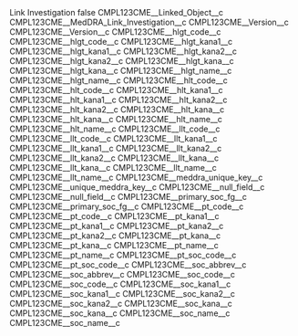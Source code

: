 <?xml version="1.0" encoding="UTF-8"?>
<CustomMetadata xmlns="http://soap.sforce.com/2006/04/metadata" xmlns:xsi="http://www.w3.org/2001/XMLSchema-instance" xmlns:xsd="http://www.w3.org/2001/XMLSchema">
    <label>Link Investigation</label>
    <protected>false</protected>
    <values>
        <field>CMPL123CME__Linked_Object__c</field>
        <value xsi:type="xsd:string">CMPL123CME__MedDRA_Link_Investigation__c</value>
    </values>
    <values>
        <field>CMPL123CME__Version__c</field>
        <value xsi:type="xsd:string">CMPL123CME__Version__c</value>
    </values>
    <values>
        <field>CMPL123CME__hlgt_code__c</field>
        <value xsi:type="xsd:string">CMPL123CME__hlgt_code__c</value>
    </values>
    <values>
        <field>CMPL123CME__hlgt_kana1__c</field>
        <value xsi:type="xsd:string">CMPL123CME__hlgt_kana1__c</value>
    </values>
    <values>
        <field>CMPL123CME__hlgt_kana2__c</field>
        <value xsi:type="xsd:string">CMPL123CME__hlgt_kana2__c</value>
    </values>
    <values>
        <field>CMPL123CME__hlgt_kana__c</field>
        <value xsi:type="xsd:string">CMPL123CME__hlgt_kana__c</value>
    </values>
    <values>
        <field>CMPL123CME__hlgt_name__c</field>
        <value xsi:type="xsd:string">CMPL123CME__hlgt_name__c</value>
    </values>
    <values>
        <field>CMPL123CME__hlt_code__c</field>
        <value xsi:type="xsd:string">CMPL123CME__hlt_code__c</value>
    </values>
    <values>
        <field>CMPL123CME__hlt_kana1__c</field>
        <value xsi:type="xsd:string">CMPL123CME__hlt_kana1__c</value>
    </values>
    <values>
        <field>CMPL123CME__hlt_kana2__c</field>
        <value xsi:type="xsd:string">CMPL123CME__hlt_kana2__c</value>
    </values>
    <values>
        <field>CMPL123CME__hlt_kana__c</field>
        <value xsi:type="xsd:string">CMPL123CME__hlt_kana__c</value>
    </values>
    <values>
        <field>CMPL123CME__hlt_name__c</field>
        <value xsi:type="xsd:string">CMPL123CME__hlt_name__c</value>
    </values>
    <values>
        <field>CMPL123CME__llt_code__c</field>
        <value xsi:type="xsd:string">CMPL123CME__llt_code__c</value>
    </values>
    <values>
        <field>CMPL123CME__llt_kana1__c</field>
        <value xsi:type="xsd:string">CMPL123CME__llt_kana1__c</value>
    </values>
    <values>
        <field>CMPL123CME__llt_kana2__c</field>
        <value xsi:type="xsd:string">CMPL123CME__llt_kana2__c</value>
    </values>
    <values>
        <field>CMPL123CME__llt_kana__c</field>
        <value xsi:type="xsd:string">CMPL123CME__llt_kana__c</value>
    </values>
    <values>
        <field>CMPL123CME__llt_name__c</field>
        <value xsi:type="xsd:string">CMPL123CME__llt_name__c</value>
    </values>
    <values>
        <field>CMPL123CME__meddra_unique_key__c</field>
        <value xsi:type="xsd:string">CMPL123CME__unique_meddra_key__c</value>
    </values>
    <values>
        <field>CMPL123CME__null_field__c</field>
        <value xsi:type="xsd:string">CMPL123CME__null_field__c</value>
    </values>
    <values>
        <field>CMPL123CME__primary_soc_fg__c</field>
        <value xsi:type="xsd:string">CMPL123CME__primary_soc_fg__c</value>
    </values>
    <values>
        <field>CMPL123CME__pt_code__c</field>
        <value xsi:type="xsd:string">CMPL123CME__pt_code__c</value>
    </values>
    <values>
        <field>CMPL123CME__pt_kana1__c</field>
        <value xsi:type="xsd:string">CMPL123CME__pt_kana1__c</value>
    </values>
    <values>
        <field>CMPL123CME__pt_kana2__c</field>
        <value xsi:type="xsd:string">CMPL123CME__pt_kana2__c</value>
    </values>
    <values>
        <field>CMPL123CME__pt_kana__c</field>
        <value xsi:type="xsd:string">CMPL123CME__pt_kana__c</value>
    </values>
    <values>
        <field>CMPL123CME__pt_name__c</field>
        <value xsi:type="xsd:string">CMPL123CME__pt_name__c</value>
    </values>
    <values>
        <field>CMPL123CME__pt_soc_code__c</field>
        <value xsi:type="xsd:string">CMPL123CME__pt_soc_code__c</value>
    </values>
    <values>
        <field>CMPL123CME__soc_abbrev__c</field>
        <value xsi:type="xsd:string">CMPL123CME__soc_abbrev__c</value>
    </values>
    <values>
        <field>CMPL123CME__soc_code__c</field>
        <value xsi:type="xsd:string">CMPL123CME__soc_code__c</value>
    </values>
    <values>
        <field>CMPL123CME__soc_kana1__c</field>
        <value xsi:type="xsd:string">CMPL123CME__soc_kana1__c</value>
    </values>
    <values>
        <field>CMPL123CME__soc_kana2__c</field>
        <value xsi:type="xsd:string">CMPL123CME__soc_kana2__c</value>
    </values>
    <values>
        <field>CMPL123CME__soc_kana__c</field>
        <value xsi:type="xsd:string">CMPL123CME__soc_kana__c</value>
    </values>
    <values>
        <field>CMPL123CME__soc_name__c</field>
        <value xsi:type="xsd:string">CMPL123CME__soc_name__c</value>
    </values>
</CustomMetadata>
